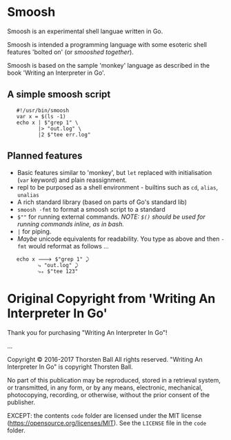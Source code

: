 # Smoosh

Smoosh is an experimental shell languae written in Go. 

Smoosh is intended a programming language with some esoteric shell features 'bolted on' (or _smooshed together_).

Smoosh is based on the sample 'monkey' language as described in the book 'Writing an Interpreter in Go'.

## A simple smoosh script

```
   #!/usr/bin/smoosh
   var x = $(ls -1)
   echo x | $"grep 1" \
          |> "out.log" \
          |2 $"tee err.log"
```

## Planned features

* Basic features similar to 'monkey', but `let` replaced with initialisation (`var` keyword) and plain reassignment.
* repl to be purposed as a shell environment - builtins such as `cd`, `alias`, `unalias`
* A rich standard library (based on parts of Go's standard lib)
* `smoosh -fmt` to format a smoosh script to a standard
* `$""` for running external commands. _NOTE: `$()` should be used for running commands inline, as in bash._
* `|` for piping.
* _Maybe_ unicode equivalents for readability. You type as above and then `-fmt` would reformat as follows ...
```
   echo x 🡒 $"grep 1" ⤸
          ⤷ "out.log" ⤸
          ⤷ₑ $"tee 123"
```

# Original Copyright from 'Writing An Interpreter In Go'

Thank you for purchasing "Writing An Interpreter In Go"!

...

Copyright © 2016-2017 Thorsten Ball
All rights reserved.
"Writing An Interpreter In Go" is copyright Thorsten Ball.

No part of this publication may be reproduced, stored in a retrieval system, or
transmitted, in any form, or by any means, electronic, mechanical, photocopying,
recording, or otherwise, without the prior consent of the publisher.

EXCEPT: the contents `code` folder are licensed under the MIT license
(https://opensource.org/licenses/MIT). See the `LICENSE` file in the `code`
folder.
